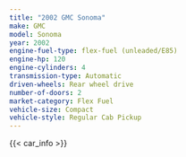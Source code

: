 ```yaml
---
title: "2002 GMC Sonoma"
make: GMC
model: Sonoma
year: 2002
engine-fuel-type: flex-fuel (unleaded/E85)
engine-hp: 120
engine-cylinders: 4
transmission-type: Automatic
driven-wheels: Rear wheel drive
number-of-doors: 2
market-category: Flex Fuel
vehicle-size: Compact
vehicle-style: Regular Cab Pickup
---
```


{{< car_info >}}
